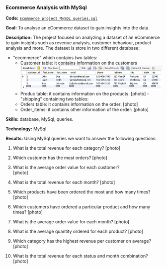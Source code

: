 ### Ecommerce Analysis with MySql
**Code:** [`Ecommerce project MySQL queries.sql`](https://github.com/SerenaLangiano/Portfolio-Projects/blob/main/Ecommerce-Analysis/Ecommerce%20project%20MySQL%20queries.sql)

**Goal:** To analyse an eCommerce dataset to gain insights into the data.

**Description:** The project focused on analyzing a dataset of an eCommerce to gain insights such as revenue analysis, customer behaviour, product analysis and more. The dataset is store in two different database:
- "ecommerce" which contains two tables:
	- Customer table: it contains information on the customers 
	  ![Alt text](https://github.com/SerenaLangiano/Portfolio-Projects/blob/5f59f0f21546bc755187c409ff9a8932cc669a1f/Ecommerce-Analysis/Pictures/Customers_table.png)
	- Produc table: it contains information on the products:
	  [photo]
-"shipping" containing two tables:
	- Orders table: it contains information on the order:
	[photo]
	- Order_items: it contains other information of the order:
 	[photo] 

**Skills:** database, MySql, queries.

**Technology:** MySql

**Results:** Using MySql queries we want to answer the following questions:
1.	What is the total revenue for each category?
	[photo]

2.	Which customer has the most orders?
	[photo]
 
3.	What is the average order value for each customer?	
	[photo]
 
4.	What is the total revenue for each month?
	[photo]
 
5.	Which products have been ordered the most and how many times?
	[photo]
 
6.	Which customers have ordered a particular product and how many times?
	[photo]
 
7.	What is the average order value for each month?
	[photo]
 
8.	What is the average quantity ordered for each product?
	[photo]
 
9.	Which category has the highest revenue per customer on average?
	[photo]
 
10.	What is the total revenue for each status and month combination?
	[photo] 

